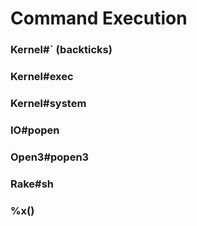 # Command Execution


### Kernel#` (backticks)

### Kernel#exec

### Kernel#system


### IO#popen


### Open3#popen3


### Rake#sh


### %x()




### 



### 



















<br><br><br>
---
